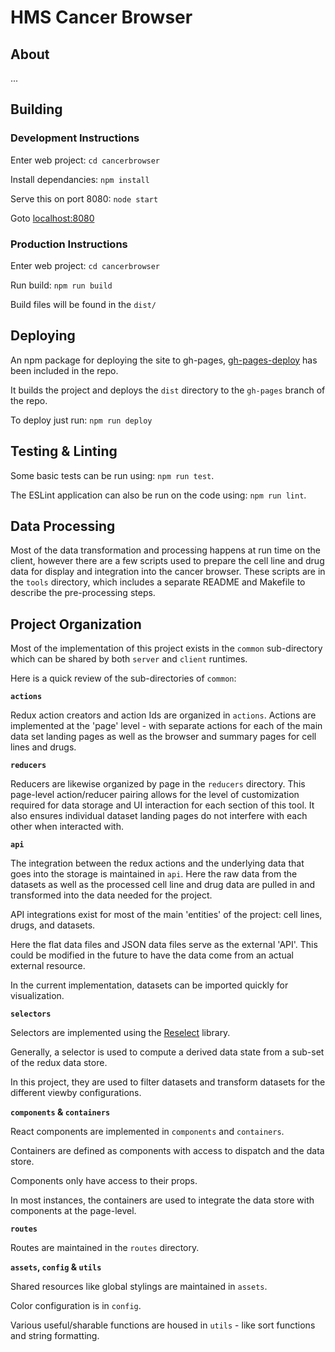 # HMS Cancer Browser

## About

...

## Building

### Development Instructions

Enter web project: `cd cancerbrowser`

Install dependancies: `npm install`

Serve this on port 8080: `node start`

Goto [localhost:8080](http://localhost:8080)

### Production Instructions

Enter web project: `cd cancerbrowser`

Run build: `npm run build`

Build files will be found in the `dist/`

## Deploying

An npm package for deploying the site to gh-pages, [gh-pages-deploy](https://www.npmjs.com/package/gh-pages-deploy)
has been included in the repo.

It builds the project and deploys the `dist` directory to the `gh-pages` branch of the repo.

To deploy just run: `npm run deploy`

## Testing & Linting

Some basic tests can be run using: `npm run test`.

The ESLint application can also be run on the code using: `npm run lint`.

## Data Processing

Most of the data transformation and processing happens at run time on the client,
however there are a few scripts used to prepare the cell line and drug data for display
and integration into the cancer browser. These scripts are in the `tools` directory,
which includes a separate README and Makefile to describe the pre-processing steps.

## Project Organization

Most of the implementation of this project exists in the `common` sub-directory which can be
shared by both `server` and `client` runtimes.

Here is a quick review of the sub-directories of `common`:

**`actions`**

Redux action creators and action Ids are organized in `actions`. Actions are implemented
at the 'page' level - with separate actions for each of the main data set landing pages as
well as the browser and summary pages for cell lines and drugs.

**`reducers`**

Reducers are likewise organized by page in the `reducers` directory. This page-level
action/reducer pairing allows for the level of customization required for data storage and
UI interaction for each section of this tool. It also ensures individual dataset
landing pages do not interfere with each other when interacted with.

**`api`**

The integration between the redux actions and the underlying data that goes into the storage
is maintained in `api`. Here the raw data from the datasets as well as the processed
cell line and drug data are pulled in and transformed into the data needed for the project.

API integrations exist for most of the main 'entities' of the project:
cell lines, drugs, and datasets.

Here the flat data files and JSON data files serve as the external 'API'. This could
be modified in the future to have the data come from an actual external resource.

In the current implementation, datasets can be imported quickly for visualization.

**`selectors`**

Selectors are implemented using the [Reselect](https://github.com/reactjs/reselect) library.

Generally, a selector is used to compute a derived data state from a sub-set of the redux data store.

In this project, they are used to filter datasets and transform datasets for the different viewby configurations.

**`components` & `containers`**

React components are implemented in `components` and `containers`.

Containers are defined as components with access to dispatch and the data store.

Components only have access to their props.

In most instances, the containers are used to integrate the data store with components
at the page-level.

**`routes`**

Routes are maintained in the `routes` directory.

**`assets`, `config` & `utils`**

Shared resources like global stylings are maintained in `assets`.

Color configuration is in `config`.

Various useful/sharable functions are housed in `utils` - like sort functions and
string formatting.
